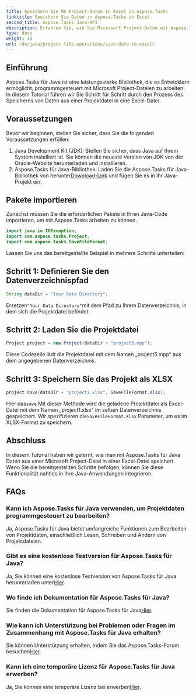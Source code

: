 ```yaml
---
title: Speichern Sie MS Project-Daten in Excel in Aspose.Tasks
linktitle: Speichern Sie Daten in Aspose.Tasks in Excel
second_title: Aspose.Tasks Java-API
description: Erfahren Sie, wie Sie Microsoft Project-Daten mit Aspose.Tasks für Java in Excel-Dateien speichern. Einfache Integration für Java-Entwickler.
type: docs
weight: 19
url: /de/java/project-file-operations/save-data-to-excel/
---
```

## Einführung
Aspose.Tasks für Java ist eine leistungsstarke Bibliothek, die es Entwicklern ermöglicht, programmgesteuert mit Microsoft Project-Dateien zu arbeiten. In diesem Tutorial führen wir Sie Schritt für Schritt durch den Prozess des Speicherns von Daten aus einer Projektdatei in eine Excel-Datei.
## Voraussetzungen
Bevor wir beginnen, stellen Sie sicher, dass Sie die folgenden Voraussetzungen erfüllen:
1. Java Development Kit (JDK): Stellen Sie sicher, dass Java auf Ihrem System installiert ist. Sie können die neueste Version von JDK von der Oracle-Website herunterladen und installieren.
2.  Aspose.Tasks für Java-Bibliothek: Laden Sie die Aspose.Tasks für Java-Bibliothek von herunter[Download-Link](https://releases.aspose.com/tasks/java/) und fügen Sie es in Ihr Java-Projekt ein.

## Pakete importieren
Zunächst müssen Sie die erforderlichen Pakete in Ihren Java-Code importieren, um mit Aspose.Tasks arbeiten zu können.
```java
import java.io.IOException;
import com.aspose.tasks.Project;
import com.aspose.tasks.SaveFileFormat;
```

Lassen Sie uns das bereitgestellte Beispiel in mehrere Schritte unterteilen:
## Schritt 1: Definieren Sie den Datenverzeichnispfad
```java
String dataDir = "Your Data Directory";
```
 Ersetzen`"Your Data Directory"`mit dem Pfad zu Ihrem Datenverzeichnis, in dem sich die Projektdatei befindet.
## Schritt 2: Laden Sie die Projektdatei
```java
Project project = new Project(dataDir + "project5.mpp");
```
Diese Codezeile lädt die Projektdatei mit dem Namen „project5.mpp“ aus dem angegebenen Datenverzeichnis.
## Schritt 3: Speichern Sie das Projekt als XLSX
```java
project.save(dataDir + "project1.xlsx", SaveFileFormat.Xlsx);
```
 Hier das`save` Mit dieser Methode wird die geladene Projektdatei als Excel-Datei mit dem Namen „project1.xlsx“ im selben Datenverzeichnis gespeichert. Wir spezifizieren die`SaveFileFormat.Xlsx` Parameter, um es im XLSX-Format zu speichern.

## Abschluss
In diesem Tutorial haben wir gelernt, wie man mit Aspose.Tasks für Java Daten aus einer Microsoft Project-Datei in einer Excel-Datei speichert. Wenn Sie die bereitgestellten Schritte befolgen, können Sie diese Funktionalität nahtlos in Ihre Java-Anwendungen integrieren.
## FAQs
### Kann ich Aspose.Tasks für Java verwenden, um Projektdaten programmgesteuert zu bearbeiten?
Ja, Aspose.Tasks für Java bietet umfangreiche Funktionen zum Bearbeiten von Projektdaten, einschließlich Lesen, Schreiben und Ändern von Projektdateien.
### Gibt es eine kostenlose Testversion für Aspose.Tasks für Java?
 Ja, Sie können eine kostenlose Testversion von Aspose.Tasks für Java herunterladen unter[Hier](https://releases.aspose.com/).
### Wo finde ich Dokumentation für Aspose.Tasks für Java?
Sie finden die Dokumentation für Aspose.Tasks für Java[Hier](https://reference.aspose.com/tasks/java/).
### Wie kann ich Unterstützung bei Problemen oder Fragen im Zusammenhang mit Aspose.Tasks für Java erhalten?
 Sie können Unterstützung erhalten, indem Sie das Aspose.Tasks-Forum besuchen[Hier](https://forum.aspose.com/c/tasks/15).
### Kann ich eine temporäre Lizenz für Aspose.Tasks für Java erwerben?
 Ja, Sie können eine temporäre Lizenz bei erwerben[Hier](https://purchase.aspose.com/temporary-license/).